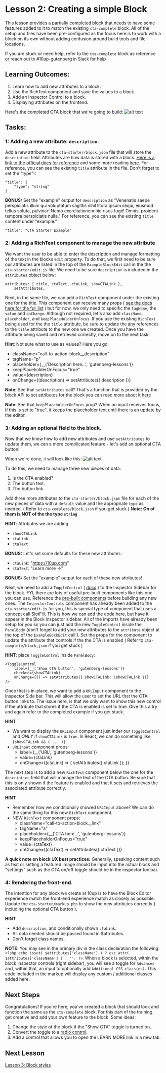 # Lesson 2: Creating a simple Block

This lesson provides a partially completed block that needs to have some features added to it to match the existing `cta-complete` block. All of the setup and files have been pre-configured as the focus here is to work with a block on its own without adding confusion around build tools and file locations.

If you are stuck or need help, refer to the `cta-complete` block as reference or reach out to #10up-gutenberg in Slack for help

## Learning Outcomes:

1. Learn how to add new attributes to a block.
2. Use the RichText component and save the values to a block.
3. Add an Inspector Control to a block.
4. Displaying attributes on the frontend.

Here's the completed CTA block that we're going to build:
![alt text](images/cta-complete.png "The completed CTA block")

## Tasks:

### 1: Adding a new attribute: `description`.
Add a new attribute to the `cta-starter/block.json` file that will store the `description` field. Attributes are how data is stored with a block. [Here is a link to the official docs for reference](https://developer.wordpress.org/block-editor/reference-guides/block-api/block-attributes/) and some more reading [here](https://developer.wordpress.org/block-editor/handbook/tutorials/create-block/attributes/). For reference, you can see the existing `title` attribute in the file. Don't forget to set the "type"!:

```
"title": {
	"type": "string"
}
```

**BONUS:** Set the "example" output for `description` as "Venenatis saepe perspiciatis illum qui voluptatum sagittis nihil litora ipsum sequi, eiusmod tellus soluta, pulvinar! Nemo exercitationem hic risus fugit! Omnis, proident tempora perspiciatis nulla." For reference, you can see the existing `title` content under "example."

```
"title": "CTA Starter Example"
```
###  2: Adding a RichText component to manage the new attribute
We want the user to be able to enter the description and manage formatting of the text in the blocks `edit` property. To do that, we first need to be sure our attributes are listed in the top of the `ExampleBlockEdit` call in the the `cta-starter/edit.js` file. We need to be sure `description` is included in the `attributes` object below:

```
attributes: { title, ctaText, ctaLink, showCTALink },
	setAttributes,
```

Next, in the same file, we can add a `RichText` component under the existing one for the title. This component can receive many props ( [see the docs here for the full list](https://github.com/WordPress/gutenberg/tree/trunk/packages/block-editor/src/components/rich-text) ) but for now, we only need to specific the `tagName`, the `value` and `onChange`. Although not required, let's also add `className`, `placeholder`, and `keepPlaceHolderOnFocus`. If you use the existing `RichText` being used for the the `title` attribute, be sure to update the any references to the `title` attribute to the new one we created. Once you have the attribute being saved and retrieved correctly, move on to the next task!

**Hint**: Not sure what to use as values? Here you go:
* className="call-to-action-block__description"
* tagName="p"
* placeholder={__('Description here…', 'gutenberg-lessons')}
* keepPlaceholderOnFocus="true"
* value={description}
* onChange={(description) => setAttributes({ description })}

**Note**: See that `setAttributes` call? That's a function that is provided by the block API to set attributes for the block you can read more about it [here](https://developer.wordpress.org/block-editor/reference-guides/block-api/block-attributes/)

**Note**: See that `keepPlaceholderOnFocus` prop? When an input receives focus, if this is set to "true", it keeps the placeholder text until there is an update by the editor.

### 3: Adding an optional field to the block.
Now that we know how to add new attributes and use `setAttributes` to update them, we can a more complicated feature - let's add an optional CTA button!

When we're done, it will look like this:
![alt text](images/cta-complete-with-control.png "CTA block with Inspector control")


To do this, we need to manage three new pieces of data:
1. Is the CTA enabled?
2. The button text.
3. The button link.

Add three more attributes to the `cta-starter/block.json` file for each of the new pieces of data with a `default` value and the appropriate `type` as needed. ( Refer to `cta-complete/block,json` if you get stuck )
**Note: On of them is NOT of the the type `string`**

**HINT**: Attributes we are adding:
* `showCTALink`
* `ctaLink`
* `ctaText`

**BONUS:** Let's set some defaults for these new attributes:
* `ctaLink`: "https://10up.com"
* `ctaText`: "Learn more →"

**BONUS:** Set the "example" output for each of these new attributes!

Next, we need to add a `ToggleControl` ( [docs](https://developer.wordpress.org/block-editor/reference-guides/components/toggle-control/) ) to the Inspector Sidebar for the block. FYI, there are lots of useful pre-built components like this one you can use. Reference the [pre-built components](https://developer.wordpress.org/block-editor/reference-guides/components/) before building any new ones. The `InspectorControls` component has already been added to the `cta-starter/edit.js` for you, this is special type of component that uses a concept call SlotFill. This is how we can add the code here, but have it appear in the Block Inspector sidebar. All of the imports have already been setup for you so you can just add the new `ToggleControl` inside the `PanelBody` (don't forget to add your new attributes to the `attribute` object at the top of the `ExampleBockEdit` call!). Set the props for the component to update the attribute that controls if the the CTA is enabled ( Refer to `cta-complete/block,json` if you get stuck )

**HINT**: place `ToggleControl` inside `PanelBody`:
```
<ToggleControl
	label={__('Show CTA button', 'gutenberg-lessons')}
	checked={showCTALink}
	onChange={() => setAttributes({ showCTALink: !showCTALink })}
/>
```

Once that is in-place, we want to add a `URLInput` component to the Inspector Side bar. This will allow the user to set the URL that the CTA button links to. The issue here, is that we only want to show this new control if the attribute that stores if the CTA is enabled is set to true. Give this a try and again refer to the completed example if you get stuck.

**HINT**
* We want to display the `URLInput` component just inder our `ToggleControl` and *ONLY* if `showCTALink` is `true`. In React, we can do something like `{showCTALink && ( ... )}`
* `URLInput` component props:
	* label={__('URL', 'gutenberg-lessons')}
	* value={ctaLink}
	* onChange={(ctaLink) => {
		setAttributes({ ctaLink });
	}}

The next step is to add a new `RichText` component below the one for the `description` field that will manage the text of the CTA button. Be sure that this is only shown if the feature is enabled and that it sets and retrieves the associated attribute correctly.

**HINT**
* Remember how we conditionally showed `URLInput` above? We can do the same thing for this new `RichText` component.
* NEW `RichText` component props:
	* className="call-to-action-block__link"
	* tagName="a"
	* placeholder={__('CTA here…', 'gutenberg-lessons')}
	* keepPlaceholderOnFocus="true"
	* value={ctaText}
	* onChange={(ctaText) => setAttributes({ ctaText })}

__A quick note on block UX best practices:__ Generally, speaking content such as text or setting a featured image should be input into the actual block and "settings" such as the CTA on/off toggle should be in the inspector toolbar.
### 4: Rendering the front-end.

The intention for any block we create at 10up is to have the Block Editor experience match the front-end experience match as closely as possible. Update the `cta-starter/markup.php` to show the new attributes correctly ( including the optional CTA button ).

**HINT**
* Add `description`, and conditionally shown `ctaLink`.
* All data needed should be passed found in $attributes.
* Don't forget class names.

**NOTE**: You may see in the primary div in the class declaration the following: `<?php echo isset( $attributes['className'] ) ? esc_attr( $attributes['className'] ) : ''; ?>`. When a block is selected, within the block inspector controls (right sidebar), you will see a toggle for `Advanced` and, within that, an input to optionally add `Additional CSS class(es)`. This code included in the markup will display any custom / additional classes added here.


## Next Steps

Congratulations! If you're here, you've created a block that should look and function the same as the `cta-complete` block. For this part of the training, get creative and add your own feature to the block. Some ideas:

1. Change the style of the block if the "Show CTA" toggle is turned on.
2. Convert the toggle to a [radio control](https://developer.wordpress.org/block-editor/reference-guides/components/radio-control/).
3. Add a control that allows you to open the LEARN MORE link in a new tab.

## Next Lesson
[Lesson 3: Block styles](./03-styles.md)
